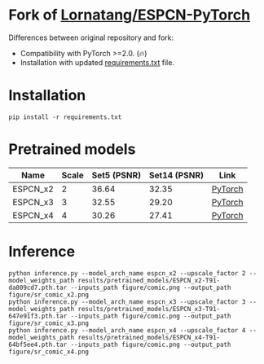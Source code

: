 # Fork of [Lornatang/ESPCN-PyTorch](https://github.com/Lornatang/ESPCN-PyTorch)

Differences between original repository and fork:

* Compatibility with PyTorch >=2.0. (🔥)
* Installation with updated [requirements.txt](requirements.txt) file.

# Installation

```shell
pip install -r requirements.txt
```

# Pretrained models

| Name     | Scale | Set5 (PSNR) | Set14 (PSNR) | Link                                                                                                       |
|----------|-------|-------------|--------------|------------------------------------------------------------------------------------------------------------|
| ESPCN_x2 | 2     | 36.64       | 32.35        | [PyTorch](https://github.com/clibdev/ESPCN-PyTorch/releases/latest/download/ESPCN_x2-T91-da809cd7.pth.tar) |
| ESPCN_x3 | 3     | 32.55       | 29.20        | [PyTorch](https://github.com/clibdev/ESPCN-PyTorch/releases/latest/download/ESPCN_x3-T91-647e91f3.pth.tar) |
| ESPCN_x4 | 4     | 30.26       | 27.41        | [PyTorch](https://github.com/clibdev/ESPCN-PyTorch/releases/latest/download/ESPCN_x4-T91-64bf5ee4.pth.tar) |

# Inference

```shell
python inference.py --model_arch_name espcn_x2 --upscale_factor 2 --model_weights_path results/pretrained_models/ESPCN_x2-T91-da809cd7.pth.tar --inputs_path figure/comic.png --output_path figure/sr_comic_x2.png
python inference.py --model_arch_name espcn_x3 --upscale_factor 3 --model_weights_path results/pretrained_models/ESPCN_x3-T91-647e91f3.pth.tar --inputs_path figure/comic.png --output_path figure/sr_comic_x3.png
python inference.py --model_arch_name espcn_x4 --upscale_factor 4 --model_weights_path results/pretrained_models/ESPCN_x4-T91-64bf5ee4.pth.tar --inputs_path figure/comic.png --output_path figure/sr_comic_x4.png
```

